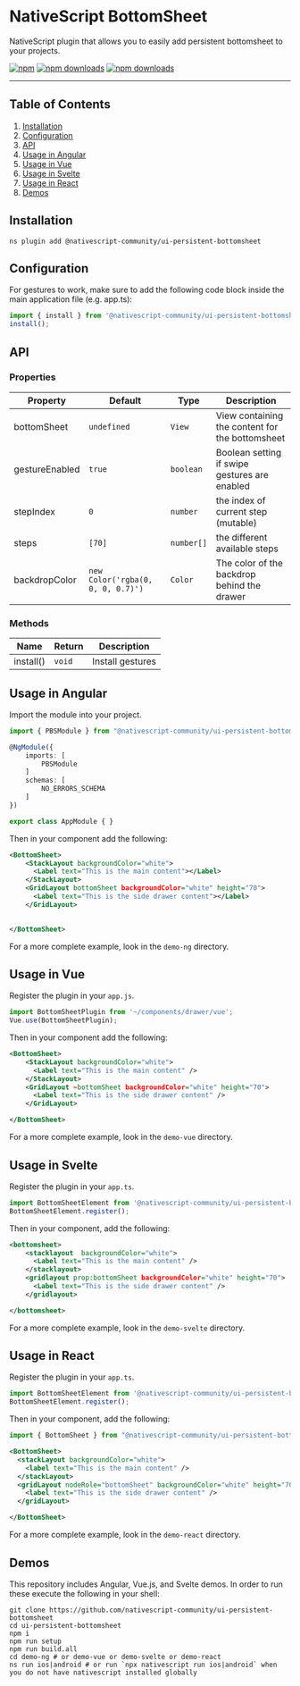# NativeScript BottomSheet

NativeScript plugin that allows you to easily add persistent bottomsheet to your projects.

[![npm](https://img.shields.io/npm/v/@nativescript-community/ui-persistent-bottomsheet.svg)](https://www.npmjs.com/package/@nativescript-community/ui-persistent-bottomsheet)
[![npm downloads](https://img.shields.io/npm/dm/@nativescript-community/ui-persistent-bottomsheet.svg)](https://www.npmjs.com/package/@nativescript-community/ui-persistent-bottomsheet)
[![npm downloads](https://img.shields.io/npm/dt/@nativescript-community/ui-persistent-bottomsheet.svg)](https://www.npmjs.com/package/@nativescript-community/ui-persistent-bottomsheet)

---

## Table of Contents

1. [Installation](#installation)
2. [Configuration](#configuration)
3. [API](#api)
4. [Usage in Angular](#usage-in-angular)
5. [Usage in Vue](#usage-in-vue)
6. [Usage in Svelte](#usage-in-svelte)
7. [Usage in React](#usage-in-react)
8. [Demos](#demos)

## Installation

```
ns plugin add @nativescript-community/ui-persistent-bottomsheet
```

## Configuration

For gestures to work, make sure to add the following code block inside the main application file (e.g. app.ts):

```typescript
import { install } from '@nativescript-community/ui-persistent-bottomsheet';
install();
```

## API

### Properties

| Property            | Default                           | Type                        | Description                                             |
| ------------------- | --------------------------------- | --------------------------- | ------------------------------------------------------- |
| bottomSheet          | `undefined`                       | `View`                      | View containing the content for the bottomsheet    |
| gestureEnabled       | `true`                            | `boolean`                   | Boolean setting if swipe gestures are enabled           |
| stepIndex            | `0`                            | `number`                   | the index of current step (mutable)           |
| steps            | `[70]`                            | `number[]`                   | the different available steps           |
| backdropColor        | `new Color('rgba(0, 0, 0, 0.7)')` | `Color`                     | The color of the backdrop behind the drawer             |

### Methods

| Name         | Return | Description                                     |
| ------------ | ------ | ----------------------------------------------- |
| install()    | `void` | Install gestures                                |

## Usage in Angular

Import the module into your project.

```typescript
import { PBSModule } from "@nativescript-community/ui-persistent-bottomsheet/angular";

@NgModule({
    imports: [
        PBSModule
    ]
    schemas: [
        NO_ERRORS_SCHEMA
    ]
})

export class AppModule { }
```

Then in your component add the following:

```xml
<BottomSheet>
    <StackLayout backgroundColor="white">
      <Label text="This is the main content"></Label>
    </StackLayout>
    <GridLayout bottomSheet backgroundColor="white" height="70">
      <Label text="This is the side drawer content"></Label>
    </GridLayout>

   
</BottomSheet>
```

For a more complete example, look in the `demo-ng` directory.

## Usage in Vue

Register the plugin in your `app.js`.

```typescript
import BottomSheetPlugin from '~/components/drawer/vue';
Vue.use(BottomSheetPlugin);
```

Then in your component add the following:

```xml
<BottomSheet>
    <StackLayout backgroundColor="white">
      <Label text="This is the main content" />
    </StackLayout>
    <GridLayout ~bottomSheet backgroundColor="white" height="70">
      <Label text="This is the side drawer content" />
    </GridLayout>

</BottomSheet>
```

For a more complete example, look in the `demo-vue` directory.

## Usage in Svelte

Register the plugin in your `app.ts`.

```typescript
import BottomSheetElement from '@nativescript-community/ui-persistent-bottomsheet/svelte';
BottomSheetElement.register();
```

Then in your component, add the following:

```xml
<bottomsheet>
    <stacklayout  backgroundColor="white">
      <Label text="This is the main content" />
    </stacklayout>
    <gridlayout prop:bottomSheet backgroundColor="white" height="70">
      <Label text="This is the side drawer content" />
    </gridlayout>

</bottomsheet>
```

For a more complete example, look in the `demo-svelte` directory.

## Usage in React

Register the plugin in your `app.ts`.

```typescript
import BottomSheetElement from '@nativescript-community/ui-persistent-bottomsheet/react';
BottomSheetElement.register();
```

Then in your component, add the following:

```ts
import { BottomSheet } from "@nativescript-community/ui-persistent-bottomsheet/react"
```

```xml
<BottomSheet>
  <stackLayout backgroundColor="white">
    <label text="This is the main content" />
  </stackLayout>
  <gridLayout nodeRole="bottomSheet" backgroundColor="white" height="70">
    <label text="This is the side drawer content" />
  </gridLayout>

</BottomSheet>
```

For a more complete example, look in the `demo-react` directory.

## Demos

This repository includes Angular, Vue.js, and Svelte demos. In order to run these execute the following in your shell:

```shell
git clone https://github.com/nativescript-community/ui-persistent-bottomsheet
cd ui-persistent-bottomsheet
npm i
npm run setup
npm run build.all
cd demo-ng # or demo-vue or demo-svelte or demo-react
ns run ios|android # or run `npx nativescript run ios|android` when you do not have nativescript installed globally
```
